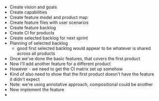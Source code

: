 * Create vision and goals
* Create capabilities
* Create feature model and product map
* Create feature files with user scenarios
* Create feature backlog
* Create CI for products
* Create selected backlog for next sprint
* Planning of selected backlog
  * good first selected backlog would appear to be whatever is shared across all products
* Once we've done the basic features, that covers the first product
* Now I'll add another feature for a different product
* However - we need to get the CI matrix set up somehow
* Kind of also need to show that the first product doesn't have the feature it didn't expect
* Note: we're using annotative approach, compositional could be another
* Now implement the feature
* 
